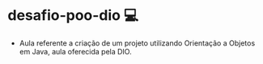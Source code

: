 # desafio-poo-dio 💻
- Aula referente a criação de um projeto utilizando Orientação a Objetos em Java, aula oferecida pela DIO.
